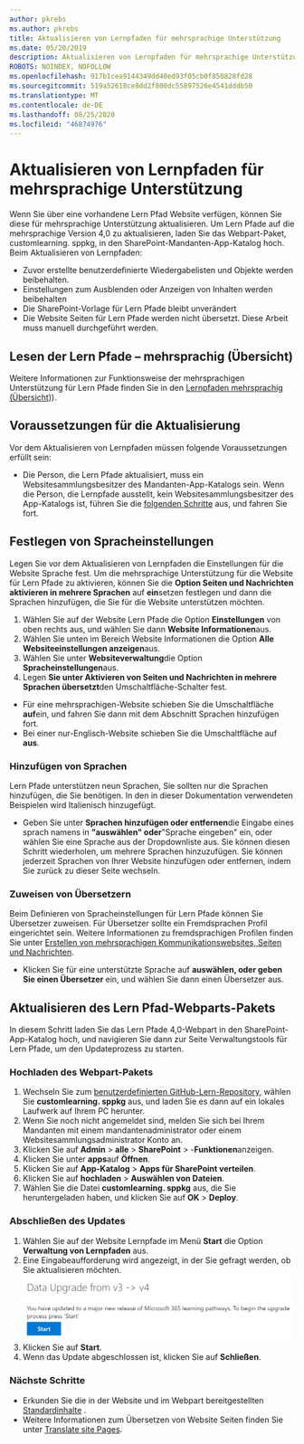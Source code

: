 ```yaml
---
author: pkrebs
ms.author: pkrebs
title: Aktualisieren von Lernpfaden für mehrsprachige Unterstützung
ms.date: 05/20/2019
description: Aktualisieren von Lernpfaden für mehrsprachige Unterstützung
ROBOTS: NOINDEX, NOFOLLOW
ms.openlocfilehash: 917b1cea9144349dd40ed93f05cb0f850828fd28
ms.sourcegitcommit: 519a52618ce8dd2f800dc55897526e4541dddb50
ms.translationtype: MT
ms.contentlocale: de-DE
ms.lasthandoff: 08/25/2020
ms.locfileid: "46874976"
---
```

# <a name="update-learning-pathways-for-multilingual-support"></a>Aktualisieren von Lernpfaden für mehrsprachige Unterstützung
Wenn Sie über eine vorhandene Lern Pfad Website verfügen, können Sie diese für mehrsprachige Unterstützung aktualisieren. Um Lern Pfade auf die mehrsprachige Version 4,0 zu aktualisieren, laden Sie das Webpart-Paket, customlearning. sppkg, in den SharePoint-Mandanten-App-Katalog hoch. Beim Aktualisieren von Lernpfaden:  

- Zuvor erstellte benutzerdefinierte Wiedergabelisten und Objekte werden beibehalten.
- Einstellungen zum Ausblenden oder Anzeigen von Inhalten werden beibehalten
- Die SharePoint-Vorlage für Lern Pfade bleibt unverändert
- Die Website Seiten für Lern Pfade werden nicht übersetzt. Diese Arbeit muss manuell durchgeführt werden.

## <a name="read-the-learning-pathways-multilingual-overview"></a>Lesen der Lern Pfade – mehrsprachig (Übersicht)
Weitere Informationen zur Funktionsweise der mehrsprachigen Unterstützung für Lern Pfade finden Sie in den [Lernpfaden mehrsprachig (Übersicht](custom_overview_ml.md))). 

## <a name="prerequisites-to-update"></a>Voraussetzungen für die Aktualisierung
Vor dem Aktualisieren von Lernpfaden müssen folgende Voraussetzungen erfüllt sein:
- Die Person, die Lern Pfade aktualisiert, muss ein Websitesammlungsbesitzer des Mandanten-App-Katalogs sein. Wenn die Person, die Lernpfade ausstellt, kein Websitesammlungsbesitzer des App-Katalogs ist, führen Sie die [folgenden Schritte](addappadmin.md) aus, und fahren Sie fort. 

## <a name="set-language-settings"></a>Festlegen von Spracheinstellungen 
Legen Sie vor dem Aktualisieren von Lernpfaden die Einstellungen für die Website Sprache fest. Um die mehrsprachige Unterstützung für die Website für Lern Pfade zu aktivieren, können Sie die **Option Seiten und Nachrichten aktivieren in mehrere Sprachen** auf **ein**setzen festlegen und dann die Sprachen hinzufügen, die Sie für die Website unterstützen möchten.
1.  Wählen Sie auf der Website Lern Pfade die Option **Einstellungen** von oben rechts aus, und wählen Sie dann **Website Informationen**aus.
2.  Wählen Sie unten im Bereich Website Informationen die Option **Alle Websiteeinstellungen anzeigen**aus.
3.  Wählen Sie unter **Websiteverwaltung**die Option **Spracheinstellungen**aus.
4.  Legen **Sie unter Aktivieren von Seiten und Nachrichten in mehrere Sprachen übersetzt**den Umschaltfläche-Schalter fest. 
- Für eine mehrsprachigen-Website schieben Sie die Umschaltfläche **auf**ein, und fahren Sie dann mit dem Abschnitt Sprachen hinzufügen fort. 
- Bei einer nur-Englisch-Website schieben Sie die Umschaltfläche auf **aus**.

### <a name="add-languages"></a>Hinzufügen von Sprachen
Lern Pfade unterstützen neun Sprachen, Sie sollten nur die Sprachen hinzufügen, die Sie benötigen. In den in dieser Dokumentation verwendeten Beispielen wird Italienisch hinzugefügt. 
- Geben Sie unter **Sprachen hinzufügen oder entfernen**die Eingabe eines sprach namens in **"auswählen" oder**"Sprache eingeben" ein, oder wählen Sie eine Sprache aus der Dropdownliste aus. Sie können diesen Schritt wiederholen, um mehrere Sprachen hinzuzufügen. Sie können jederzeit Sprachen von Ihrer Website hinzufügen oder entfernen, indem Sie zurück zu dieser Seite wechseln.
 
### <a name="assign-translators"></a>Zuweisen von Übersetzern
Beim Definieren von Spracheinstellungen für Lern Pfade können Sie Übersetzer zuweisen. Für Übersetzer sollte ein Fremdsprachen Profil eingerichtet sein. Weitere Informationen zu fremdsprachigen Profilen finden Sie unter [Erstellen von mehrsprachigen Kommunikationswebsites, Seiten und Nachrichten](https://support.office.com/article/2bb7d610-5453-41c6-a0e8-6f40b3ed750c).  
- Klicken Sie für eine unterstützte Sprache auf **auswählen, oder geben Sie einen Übersetzer** ein, und wählen Sie dann einen Übersetzer aus. 

## <a name="update-the-learning-pathways-web-part-package"></a>Aktualisieren des Lern Pfad-Webparts-Pakets
In diesem Schritt laden Sie das Lern Pfade 4,0-Webpart in den SharePoint-App-Katalog hoch, und navigieren Sie dann zur Seite Verwaltungstools für Lern Pfade, um den Updateprozess zu starten.

### <a name="upload-the-web-part-package"></a>Hochladen des Webpart-Pakets
1.  Wechseln Sie zum [benutzerdefinierten GitHub-Lern-Repository](https://github.com/pnp/custom-learning-office-365/tree/master/webpart), wählen Sie **customlearning. sppkg** aus, und laden Sie es dann auf ein lokales Laufwerk auf Ihrem PC herunter. 
2.  Wenn Sie noch nicht angemeldet sind, melden Sie sich bei Ihrem Mandanten mit einem mandantenadministrator oder einem Websitesammlungsadministrator Konto an. 
3.  Klicken Sie auf **Admin**  >  **alle**  >  **SharePoint**  >  -**Funktionen**anzeigen. 
4.  Klicken Sie unter **apps**auf **Öffnen**. 
5.  Klicken Sie auf **App-Katalog**  >  **Apps für SharePoint verteilen**. 
6.  Klicken Sie auf **hochladen**  >  **Auswählen von Dateien**. 
7.  Wählen Sie die Datei **customlearning. sppkg** aus, die Sie heruntergeladen haben, und klicken Sie auf **OK**  >  **Deploy**. 

### <a name="complete-the-update"></a>Abschließen des Updates
1.  Wählen Sie auf der Website Lernpfade im Menü **Start** die Option **Verwaltung von Lernpfaden** aus. 
2.  Eine Eingabeaufforderung wird angezeigt, in der Sie gefragt werden, ob Sie aktualisieren möchten. 
![custom_update_adminprompt_ml.png](media/custom_update_adminprompt_ml.png)
3.  Klicken Sie auf **Start**. 
4. Wenn das Update abgeschlossen ist, klicken Sie auf **Schließen**. 

### <a name="next-steps"></a>Nächste Schritte
- Erkunden Sie die in der Website und im Webpart bereitgestellten [Standardinhalte](custom_exploresite.md) .
- Weitere Informationen zum Übersetzen von Website Seiten finden Sie unter [Translate site Pages](custom_translate_page_ml.md). 

